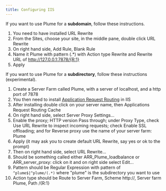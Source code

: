 ```yaml
---
title: Configuring IIS
---
```


If you want to use Plume for a **subdomain**, follow these instructions.

1. You need to have installed URL Rewrite
2. From the Sites, choose your site, in the middle pane, double click URL Rewrite
3. On right hand side, Add Rule, Blank Rule
4. Name it Plume with pattern (.*) with Action type Rewrite and Rewrite URL of http://127.0.0.1:7878/{R:1}
5. Apply

If you want to use Plume for a **subdirectory**, follow these instructions (experimental).

1. Create a Server Farm called Plume, with a server of localhost, and a http port of 7878
2. You then need to install [Application Request Routing](https://www.iis.net/downloads/microsoft/application-request-routing) in IIS
3. After installing double click on your server name, then Applications Request Routing Cache
4. On right hand side, select Server Proxy Settings...
5. Enable the proxy; HTTP version Pass through; under Proxy Type, check Use URL Rewrite to inspect incoming requests; check Enable SSL offloading; and for Reverse proxy use the name of your server farm: Plume
6. Apply (it may ask you to create default URL Rewrite, say yes or ok to the prompt)
7. Then on right hand side, select URL Rewrite...
8. Should be something called either ARR_Plume_loadbalance or ARR_server_proxy: click on it and on right side select Edit...
9. Pattern should be Regular Expression with pattern of `^plume$|^plume/(.*)` where "plume" is the subdirectory you want to use
10. Action type should be Route to Server Farm, Scheme http://, Server farm Plume, Path /{R:1}
